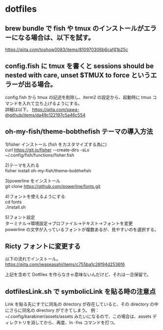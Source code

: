 # dotfiles

## brew bundle で fish や tmux のインストールがエラーになる場合は、以下を試す。

https://qiita.com/toshow0083/items/810970306b6caf41b25c

## config.fish に tmux を書くと sessions should be nested with care, unset $TMUX to force というエラーが出る場合。

config.fish から tmux の記述を削除し、iterm2 の設定から、起動時に tmux コマンドを入れて立ち上げるようにする。  
詳細は以下。
https://qiita.com/sawa-@github/items/da49c122197c5a46c554

## oh-my-fish/theme-bobthefish テーマの導入方法

1)fisher インストール (fish をカスタマイズする為に)  
curl https://git.io/fisher --create-dirs -sLo ~/.config/fish/functions/fisher.fish

2)テーマを入れる  
fisher install oh-my-fish/theme-bobthefish

3)powerline をインストール  
git clone https://github.com/powerline/fonts.git

4)フォントを使えるようにする  
cd fonts  
./install.sh

5)フォント設定  
ターミナル->環境設定->プロファイル->テキスト->フォントを変更  
powerline の文字が入っているフォントが複数あるが、見やすいのを選択する。

## Ricty フォントに変更する

以下の流れでインストール。  
https://qiita.com/iwaseasahi/items/c755ba1c26f94d2536f6

上記を含めて Dotfiles を作らなきゃ意味ないんだけど、それは一旦保留で。

## dotfilesLink.sh で symbolicLink を貼る時の注意点

Link を貼る先にすでに同名の directory が存在していると、その directory の中にさらに同名の directory ができてしまう。
例：~/.config/karabiner/assets/assets
みたいになるので、この場合は、assets ディレクトリを消してから、再度、ln -fns コマンドを打つ。
